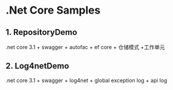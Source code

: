# .Net Core Samples

## 1. RepositoryDemo

.net core 3.1 + swagger + autofac + ef core + 仓储模式 +工作单元

## 2. Log4netDemo

.net core 3.1 + swagger + log4net + global exception log + api log
